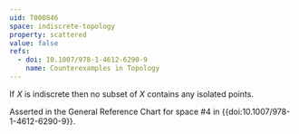 ```yaml
---
uid: T000846
space: indiscrete-topology
property: scattered
value: false
refs:
  - doi: 10.1007/978-1-4612-6290-9 
    name: Counterexamples in Topology
---
```

If $X$ is indiscrete then no subset of $X$ contains any isolated points.

Asserted in the General Reference Chart for space #4 in
{{doi:10.1007/978-1-4612-6290-9}}.
